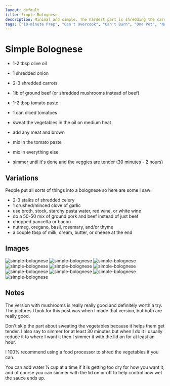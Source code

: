 ```yaml
---
layout: default
title: Simple Bolognese
description: Minimal and simple. The hardest part is shredding the carrots and onions.
tags: ["10-minute Prep", "Can't Overcook", "Can't Burn", "One Pot", "No Special Ingredients"]
---
```


# Simple Bolognese

- 1-2 tbsp olive oil
- 1 shredded onion
- 2-3 shredded carrots
- 1lb of ground beef (or shredded mushrooms instead of beef)
- 1-2 tbsp tomato paste
- 1 can diced tomatoes

- sweat the vegetables in the oil on medium heat
- add any meat and brown
- mix in the tomato paste
- mix in everything else
- simmer until it's done and the veggies are tender (30 minutes - 2 hours)

## Variations

People put all sorts of things into a bolognese so here are some I saw:

- 2-3 stalks of shredded celery
- 1 crushed/minced clove of garlic
- use broth, stock, starchy pasta water, red wine, or white wine
- do a 50-50 mix of ground pork and beef instead of just beef
- chopped pancetta or bacon
- nutmeg, oregano, basil, rosemary, and/or thyme
- a couple tbsp of milk, cream, butter, or cheese at the end

## Images

![simple-bolognese](/assets/images/recipes/simple-bolognese/simple-bolognese-1.jpg)
![simple-bolognese](/assets/images/recipes/simple-bolognese/simple-bolognese-2.jpg)
![simple-bolognese](/assets/images/recipes/simple-bolognese/simple-bolognese-3.jpg)
![simple-bolognese](/assets/images/recipes/simple-bolognese/simple-bolognese-4.jpg)
![simple-bolognese](/assets/images/recipes/simple-bolognese/simple-bolognese-5.jpg)
![simple-bolognese](/assets/images/recipes/simple-bolognese/simple-bolognese-6.jpg)
![simple-bolognese](/assets/images/recipes/simple-bolognese/simple-bolognese-7.jpg)
![simple-bolognese](/assets/images/recipes/simple-bolognese/simple-bolognese-8.jpg)
![simple-bolognese](/assets/images/recipes/simple-bolognese/simple-bolognese-9.jpg)
![simple-bolognese](/assets/images/recipes/simple-bolognese/simple-bolognese-10.jpg)

## Notes

The version with mushrooms is really really good and definitely worth a try. The pictures I took for this post was when I made that version, but both are really good.

Don't skip the part about sweating the vegetables because it helps them get tender. I also say to simmer for at least 30 minutes but when I do it I usually reduce it to where I want it then I simmer it with the lid on for at least an hour.

I 100% recommend using a food processor to shred the vegetables if you can. 

You can add water ½ cup at a time if it is getting too dry for how you want it, and of course you can simmer with the lid on or off to help control how wet the sauce ends up.
